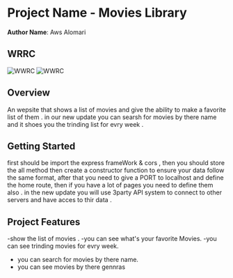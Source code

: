 # Project Name - Movies Library

**Author Name**: Aws Alomari

## WRRC
![WWRC](C:\Users\awsal\Videos\Captures\Untitled "wwrc")
![WWRC]("C:\Users\awsal\Videos\Captures\Untitled "wwrc")

## Overview
An wepsite that shows a list of movies and give the ability to make a favorite list of them .
in our new update you can searsh for movies by there name and it shoes you the trinding list for evry week .

## Getting Started
first should be import the express frameWork & cors , then you should store the all method then create a constructor function to ensure your data follow the same format, after that you need to give a PORT to localhost and define the home route, then if you have a lot of pages you need to define them also .
in the new update you will use 3party API system to connect to other servers and have acces to thir data .
## Project Features
-show the list of movies .
-you can see what's your favorite Movies.
-you can see trinding movies for evry week.
- you can search for movies by there name.
- you can see movies by there gennras